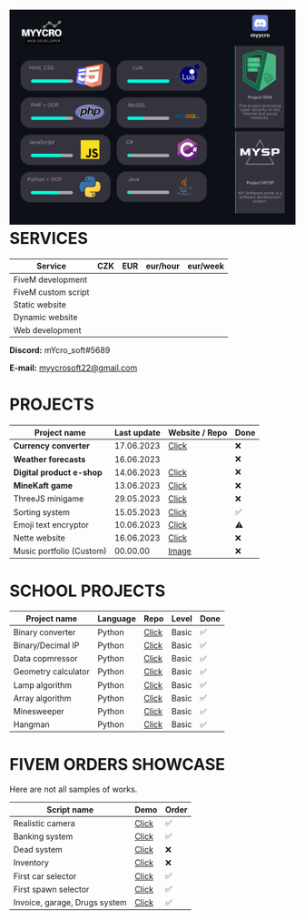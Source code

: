 
# ![1698245823132](image/README/1698245823132.png)SERVICES

| Service             | CZK | EUR | eur/hour | eur/week |
| ------------------- | --- | --- | -------- | -------- |
| FiveM development   |     |     |          |          |
| FiveM custom script |     |     |          |          |
| Static website      |     |     |          |          |
| Dynamic website     |     |     |          |          |
| Web development     |     |     |          |          |

**Discord:** mYcro_soft#5689

**E-mail:** myycrosoft22@gmail.com

# PROJECTS

| Project name                     | Last update | Website / Repo                                                                                | Done |
| -------------------------------- | ----------- | --------------------------------------------------------------------------------------------- | ---- |
| **Currency converter**     | 17.06.2023  | [Click](https://myycrosoft.github.io/currency_converter/)                                        | ❌   |
| **Weather forecasts**      | 16.06.2023  |                                                                                               | ❌   |
| **Digital product e-shop** | 14.06.2023  | [Click](https://github.com/mYYcroSoft/Digital_products_eshop_and_encryptor "Demo")                  | ❌   |
| **MineKaft game**          | 13.06.2023  | [Click](https://github.com/mYYcroSoft/python_repository/tree/main/MajnKampf_game)                | ❌   |
| ThreeJS minigame                 | 29.05.2023  | [Click](https://github.com/mYYcroSoft/three.js_projects)                                         | ❌   |
| Sorting system                   | 15.05.2023  | [Click](https://github.com/mYYcroSoft/python_repository/tree/main/sorting_system)                | ✅   |
| Emoji text encryptor             | 10.06.2023  | [Click](https://github.com/mYYcroSoft/python_repository/blob/main/text_encryptor/index.py)       | ⚠   |
| Nette website                    | 16.06.2023  | [Click](https://github.com/mYYcroSoft/nette-fw)                                                  | ❌   |
| Music portfolio (Custom)         | 00.00.00    | [Image](https://cdn.discordapp.com/attachments/946490839343964211/1145084766316666990/image.png) | ❌   |

# SCHOOL PROJECTS

| Project name        | Language | Repo                                                                                  | Level | Done |
| ------------------- | -------- | ------------------------------------------------------------------------------------- | ----- | ---- |
| Binary converter    | Python   | [Click](https://github.com/mYYcroSoft/Python-NumberToBinary)                             | Basic | ✅   |
| Binary/Decimal IP   | Python   | [Click](https://github.com/mYYcroSoft/Python_IP_Binary-Decimal)                          | Basic | ✅   |
| Data copmressor     | Python   | [Click](https://github.com/mYYcroSoft/py_data_compression)                               | Basic | ✅   |
| Geometry calculator | Python   | [Click](https://github.com/mYYcroSoft/py_Geometry_calc)                                  | Basic | ✅   |
| Lamp algorithm      | Python   | [Click](https://github.com/mYYcroSoft/python-lampy)                                      | Basic | ✅   |
| Array algorithm     | Python   | [Click](https://github.com/mYYcroSoft/python_repository/tree/main/array_simple_while)    | Basic | ✅   |
| Minesweeper         | Python   | [Click](https://github.com/mYYcroSoft/python_repository/tree/main/minesweeper)           | Basic | ✅   |
| Hangman             | Python   | [Click](https://github.com/mYYcroSoft/python_repository/tree/main/selftmurder_word_game) | Basic | ✅   |

# FIVEM ORDERS SHOWCASE

Here are not all samples of works.

| Script name                   | Demo                                                                                                                                          | Order |
| ----------------------------- | --------------------------------------------------------------------------------------------------------------------------------------------- | ----- |
| Realistic camera              | [Click](https://www.youtube.com/watch?v=QqtS0aRFJ8E)                                                                                             | ✅    |
| Banking system                | [Click](https://streamable.com/24c490)                                                                                                           | ✅    |
| Dead system                   | [Click](https://cdn.discordapp.com/attachments/785524530306875392/995742127201976332/fc_deadscreen-demo.mp4)                                     | ❌    |
| Inventory                     | [Click](https://cdn.discordapp.com/attachments/785524530306875392/899292200142274600/unknown-10.png)                                             | ❌    |
| First car selector            | [Click](https://cdn.discordapp.com/attachments/1092525759970676836/1100709372440608788/FiveM_by_Cfx.re_-_FC-LUA_-_Dev_1_2023-04-26_11-03-08.mp4) | ✅    |
| First spawn selector          | [Click](https://cdn.discordapp.com/attachments/1118959915613036604/1129006335984406618/FiveM_by_Cfx.re_-_FC-LUA_-_Dev_1_2023-07-13_13-07-42.mp4) | ✅    |
| Invoice, garage, Drugs system | [Click](https://www.youtube.com/watch?v=yb6xRxWLTzo)                                                                                             | ✅    |

